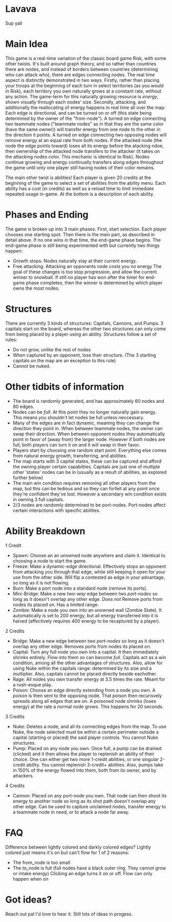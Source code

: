 # Lavava
Sup yall

# Main Idea
This game is a real-time variation of the classic board game Risk, with some other twists. It's built around graph theory, and so rather than countries there are nodes, and instead of borders between countries (determining who can attack who), there are edges connecting nodes. The real time aspect is distinctly demonstrated in two ways. Firstly, rather than placing your troops at the beginning of each turn in select territories (as you would in Risk), each territory you own naturally grows at a constant rate, without any action. The game-term for this naturally growing resource is *energy*, shown visually through each nodes' size. Secondly, attacking, and additionally the reallocating of energy happens in real time all over the map: Each edge is directional, and can be turned on or off (this state being determined by the owner of the "from-node"). A turned on edge connecting two teammate nodes ("teammate nodes" as in that they are the same color (have the same owner)) will transfer energy from one node to the other in the direction it points. A turned on edge connecting two opposing nodes will remove energy at an equal rate from both nodes. If the attacked node (the node the edge points toward) loses all its energy before the atacking ndoe, then ownership of the attacked node transfers to the attacker (it takes on the attacking nodes color. This mechanic is identical to Risk). Nodes continue growing and energy continually transfers along edges throughout the game until only one player still having nodes of their color remains.

The main other twist is abilities! Each player is given 20 credits at the beginning of the game to select a set of abilities from the ability menu. Each ability has a cost (in credits) as well as a reload time to limit immediate repeated usage in-game. At the bottom is a description of each ability.

# Phases and Ending
The game is broken up into 3 main phases. First, start selection. Each player chooses one starting spot. Then there is the main part, as described in detail above. If no one wins in that time, the end-game phase begins. The end-game phase is still being experimented with but currently two things happen: 
- Growth stops. Nodes naturally stay at their current energy.
- Free attacking. Attacking an opponents node costs you no energy
The goal of these changes is too stop progression, and allow the current winner to snowball. If still no player has won after the timer for end-game phase completes, then the winner is determined by which player owns the most nodes.

# Structures
There are currently 3 kinds of structures: Capitals, Cannons, and Pumps. 3 capitals start on the board, whereas the other two structures can only come from being placed by a player using an ability. Structures follow a set of rules:
- Do not grow, unlike the rest of nodes
- When captured by an opponent, lose their structure. (The 3 starting capitals on the map are an exception to this rule)
- Cannot be nuked.

# Other tidbits of information 
- The board is randomly generated, and has approximately 60 nodes and 80 edges.
- Nodes can be *full*. At this point they no longer naturally gain energy. This means you shouldn't let nodes be full unless neccessary.
- Many of the edges are in fact dynamic, meaning they can change the direction they point in. When between teammate nodes, the owner can swap their direction. When between opponent nodes they automatically point in favor of (away from) the larger node. However if both nodes are full, both players can turn it on and it will swap in their favor.
- Players start by choosing one random start point. Everything else comes from natural energy growth, transferring, and abilities.
- The map starts with 3 capital states, these can be captured and afford the owning player certain capabilties. Capitals are just one of multiple other 'states' nodes can be in (usually as a result of abilities, as explored further below)
- The main win condition requires removing all other players from the map, but this can be tedious and so they can forfeit at any point once they're confident they've lost. However a secondary win condition exists in owning 3 full capitals.
- 2/3 nodes are randomly determined to be port-nodes. Port-nodes affect certain interactions with specific abilities.

# Ability Breakdown
1 Credit
- Spawn: Choose an an unowned node anywhere and claim it. Identical to choosing a node to start the game.
- Freeze: Make a dynamic-edge directional. Effectively stops an opponent from attacking you through that edge, while still keeping it open for your use from the other side. Will flip a contested as edge in your advantage, so long as it is not flowing.
- Burn: Make a port node into a standard node (remove its ports).
- Mini-Bridge: Make a new *two-way* edge between two *port-nodes* so long as it doesn't overlap any other edge. *Does not* Remove ports from nodes its placed on. Has a limited range.
- Zombie: Make a node you own into an unowned wall (Zombie State). It automatically is set to 200 energy, but all energy transferred into it is halved (affectively requires 400 energy to be recaptured by a player).

2 Credits
- Bridge: Make a new edge between two *port-nodes* so long as it doesn't overlap any other edge. Removes ports from nodes its placed on.
- Capital: Turn any full node you own into a capital. It then immediately shrinks entirely. Flow into them so can become *full*. Capitals act as a win condition, among all the other advantages of structures. Also, allow for using Nuke within the capitals range: determined by its size and a multiplier. Also, capitals cannot be placed directly beside eachother.
- Rage: All nodes you own transfer energy at 3.5 times the rate. Meant for a rush-esque play.
- Poison: Choose an edge directly extending from a node you own. A *poison* is then sent to the opposing node. That poison then recurisvely spreads along all edges that are on. A poisoned node shrinks (loses energy) at the rate a normal node grows. This happens for 20 seconds.

3 Credits
- Nuke: Deletes a node, and all its connecting edges from the map. To use Nuke, the node selected must be within a certain perimeter outside a capital (starting or placed) the said player controls. You cannot Nuke structures.
- Pump: Placed on any node you own. Once full, a pump can be drained (clicked) and it then allows the player to replenish an ability of their choice. One can either get two more 1-credit abilities, or one singular 2-credit ability. You cannot replenish 3-credit+ abilities. Also, pumps take in 150% of the energy flowed into them, both from its owner, and by attackers.

4 Credits
- Cannon: Placed on any port-node you own. That node can then shoot its energy to another node so long as its shot path doesn't overlap any other edge. Can be used to capture unclaimed nodes, transfer energy to a teammate node in need, or to attack a node far away. 

# FAQ

Difference between lightly colored and darkly colored edges?
Lightly colored just means it's on but can't flow for 1 of 2 reasons:
- The from_node is too small
- The to_node is full (full nodes have a black outer ring. They cannot grow or intake energy)
Clicking an edge turns it on or off. Flow can only happen when on

# Got ideas?
Reach out pal I'd love to hear it. Still lots of ideas in progess.


